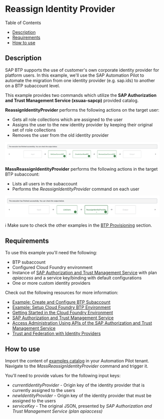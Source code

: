 # Reassign Identity Provider

Table of Contents

* [Description](#description)
* [Requirements](#requirements)
* [How to use](#how-to-use)

## Description

SAP BTP supports the use of customer's own corporate identity provider for platform users. In this example, we'll use the SAP Automation Pilot to automate the migration from one identity provider (e.g. sap.ids) to another on a BTP subaccount level.

This example provides two commands which utilize the **SAP Authorization and Trust Management Service (xsuaa-sapcp)** provided catalog.

**ReassignIdentityProvider** performs the following actions on the target user:

* Gets all role collections which are assigned to the user
* Assigns the user to the new identity provider by keeping their original set of role collections
* Removes the user from the old identity provider

![Reassign Single](./assets/reassign-single.png)

**MassReassignIdentityProvider** performs the following actions in the target BTP subaccount:

* Lists all users in the subaccount
* Performs the *ReassignIdentityProvider* command on each user

![Reassign All](./assets/reassign-all.png)

:information_source: Make sure to check the other examples in the [BTP Provisioning](../README.md#btp-provisioning) section.

## Requirements

To use this example you'll need the following:

* BTP subaccount
* Configured Cloud Foundry environment
* Instance of [SAP Authorization and Trust Management Service](https://discovery-center.cloud.sap/serviceCatalog/authorization-and-trust-management-service?region=all) with plan *apiaccess* and a service key/binding with default configurations
* One or more custom identity providers

Check out the following resources for more information:

* [Example: Create and Configure BTP Subaccount](../prepare-btp-subaccount/)
* [Example: Setup Cloud Foundry BTP Environment](../prepare-btp-environment/)
* [Getting Started in the Cloud Foundry Environment](https://help.sap.com/docs/btp/sap-business-technology-platform/getting-started-in-cloud-foundry-environment)
* [SAP Authorization and Trust Management Service](https://help.sap.com/docs/CP_AUTHORIZ_TRUST_MNG)
* [Access Administration Using APIs of the SAP Authorization and Trust Management Service](https://help.sap.com/docs/btp/sap-business-technology-platform/access-administration-using-apis-of-sap-authorization-and-trust-management-service)
* [Trust and Federation with Identity Providers](https://help.sap.com/docs/btp/sap-business-technology-platform/trust-and-federation-with-identity-providers)

## How to use

Import the content of [examples catalog](catalog.json) in your Automation Pilot tenant. Navigate to the *MassReassignIdentityProvider* command and trigger it.

You'll need to provide values for the following input keys:

* *currentIdentityProvider* - Origin key of the identity provider that is currently assigned to the users
* *newIdentityProvider* - Origin key of the identity provider that must be assigned to the users
* *serviceKey* - The original JSON, presented by *SAP Authorization and Trust Management Service (plan apiaccess)*
